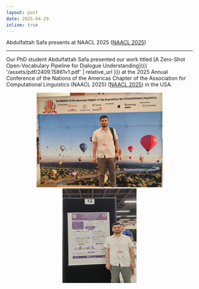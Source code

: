 ```yaml
---
layout: post
date: 2025-04-29
inline: true
---
```


Abdulfattah Safa presents at NAACL 2025 ([NAACL 2025](https://2025.naacl.org/))

***
Our PhD student Abdulfattah Safa presented our work titled [A Zero-Shot Open-Vocabulary Pipeline for Dialogue Understanding]({{ '/assets/pdf/2409.15861v1.pdf' | relative_url }}) at the 2025 Annual Conference of the Nations of the Americas Chapter of the Association for Computational Linguistics (NAACL 2025) ([NAACL 2025](https://2025.naacl.org/)) in the USA.
<div style="text-align: center;">
    <img title="Abed at NAACL 2025" alt="Abed at NAACL 2025" src="assets/img/news/abed-naacl25-1.jpg" width="340" height="256">
    <img title="Abed at NAACL 2025" alt="Abed at NAACL 2025" src="assets/img/news/abed-naacl25-2.jpg" width="200" height="256">
</div>